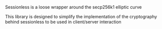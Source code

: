 Sessionless is a loose wrapper around the secp256k1 elliptic curve

This library is designed to simplify the implementation of the cryptography behind sessionless to be used in client/server interaction

